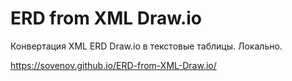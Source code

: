 # ERD from XML Draw.io
Конвертация XML ERD Draw.io в текстовые таблицы. Локально.

https://sovenov.github.io/ERD-from-XML-Draw.io/
